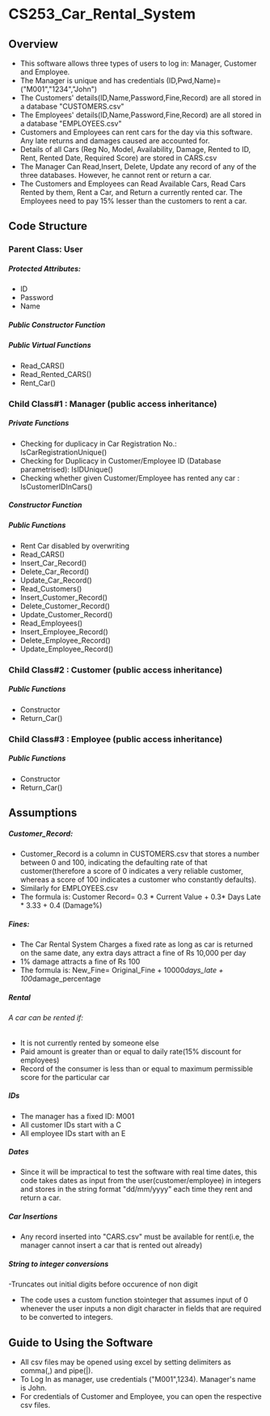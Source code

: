 
# CS253_Car_Rental_System
## Overview 
- This software allows three types of users to log in: Manager, Customer and Employee.
- The Manager is unique and has credentials (ID,Pwd,Name)=("M001","1234","John")
- The Customers' details(ID,Name,Password,Fine,Record) are all stored in a database "CUSTOMERS.csv"
- The Employees' details(ID,Name,Password,Fine,Record) are all stored in a database "EMPLOYEES.csv"
- Customers and Employees can rent cars for the day via this software. Any late returns and damages caused are accounted for.
- Details of all Cars (Reg No, Model, Availability, Damage, Rented to ID, Rent, Rented Date, Required Score) are stored in CARS.csv
- The Manager Can Read,Insert, Delete, Update any record of any of the three databases. However, he cannot rent or return a car.
- The Customers and Employees can Read Available Cars, Read Cars Rented by them, Rent a Car, and Return a currently rented car. The Employees need to pay 15% lesser than the customers to rent a car.
## Code Structure
### Parent Class: User
##### Protected Attributes:
- ID
- Password
- Name
##### Public Constructor Function
##### Public Virtual Functions
- Read_CARS()
- Read_Rented_CARS()
- Rent_Car()
### Child Class#1 : Manager (public access inheritance)
##### Private Functions
- Checking for duplicacy in Car Registration No.: IsCarRegistrationUnique()
- Checking for Duplicacy in Customer/Employee ID (Database parametrised): IsIDUnique()
- Checking whether given Customer/Employee has rented any car : IsCustomerIDInCars()
##### Constructor Function
##### Public Functions
- Rent Car disabled by overwriting
- Read_CARS()
- Insert_Car_Record()
- Delete_Car_Record()
- Update_Car_Record()
- Read_Customers()
- Insert_Customer_Record()
- Delete_Customer_Record()
- Update_Customer_Record()
- Read_Employees()
- Insert_Employee_Record()
- Delete_Employee_Record()
- Update_Employee_Record()
### Child Class#2 : Customer (public access inheritance)
##### Public Functions
- Constructor
- Return_Car()
 
### Child Class#3 : Employee (public access inheritance)
##### Public Functions
- Constructor
- Return_Car()

## Assumptions
##### Customer_Record: 
- Customer_Record is a column in CUSTOMERS.csv that stores a number between 0 and 100, indicating the defaulting rate of that customer(therefore a score of 0 indicates a very reliable customer, whereas a score of 100 indicates a customer who constantly defaults).
- Similarly for EMPLOYEES.csv
- The formula is: Customer Record= 0.3 * Current Value + 0.3* Days Late * 3.33 + 0.4 (Damage%)
##### Fines:
- The Car Rental System Charges a fixed rate as long as car is returned on the same date, any extra days attract a fine of Rs 10,000 per day
- 1% damage attracts a fine of Rs 100 
- The formula is: New_Fine= Original_Fine + 10000*days_late + 100*damage_percentage

##### Rental
###### A car can be rented if:
- It is not currently rented by someone else
- Paid amount is greater than or equal to daily rate(15% discount for employees)
- Record of the consumer is less than or equal to maximum permissible score for the particular car

##### IDs
- The manager has a fixed ID: M001
- All customer IDs start with a C
- All employee IDs start with an E

##### Dates
- Since it will be impractical to test the software with real time dates, this code takes dates as input from the user(customer/employee) in integers and stores in the string format "dd/mm/yyyy" each time they rent and return a car.

##### Car Insertions
- Any record inserted into "CARS.csv" must be available for rent(i.e, the manager cannot insert a car that is rented out already)

##### String to integer conversions
-Truncates out initial digits before occurence of non digit
- The code uses a custom function stointeger that assumes input of 0 whenever the user inputs a non digit character in fields that are required to be converted to integers.



## Guide to Using the Software
- All csv files may be opened using excel by setting delimiters as comma(,) and pipe(|).
- To Log In as manager, use credentials ("M001",1234). Manager's name is John.
- For credentials of Customer and Employee, you can open the respective csv files.


